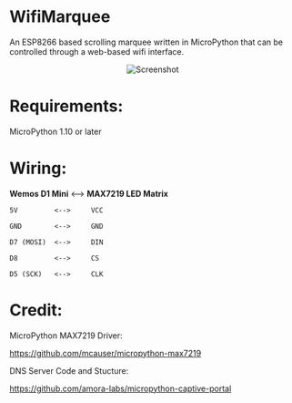 # WifiMarquee
An ESP8266 based scrolling marquee written in MicroPython that can be controlled through a web-based wifi interface.

<p align="center">
  <img src="https://github.com/joewez/WifiMarquee/blob/master/display.gif" alt="Screenshot"/>
</p>

# Requirements:

  MicroPython 1.10 or later

# Wiring:

**Wemos D1 Mini**  <-->  **MAX7219 LED Matrix**
 
    5V         <-->     VCC
    
    GND        <-->     GND
    
    D7 (MOSI)  <-->     DIN
    
    D8         <-->     CS
    
    D5 (SCK)   <-->     CLK

# Credit:

MicroPython MAX7219 Driver:

https://github.com/mcauser/micropython-max7219

DNS Server Code and Stucture:

https://github.com/amora-labs/micropython-captive-portal

